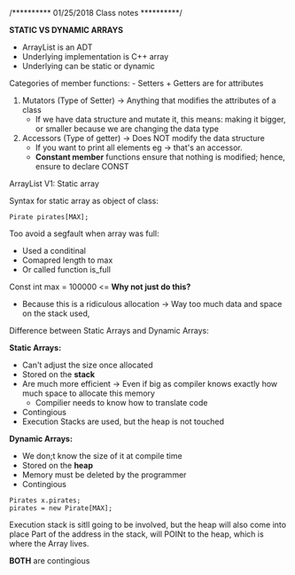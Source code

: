 /**********
01/25/2018
Class notes
**********/

**STATIC VS DYNAMIC ARRAYS**

- ArrayList is an ADT 
- Underlying implementation is C++ array
- Underlying can be static or dynamic

Categories of member functions: - Setters + Getters are for attributes 
1. Mutators (Type of Setter) -> Anything that modifies the attributes of a class
    - If we have data structure and mutate it, this means: making it bigger, or smaller because
    we are changing the data type
2. Accessors (Type of getter) -> Does NOT modify the data structure 
    - If you want to print all elements eg -> that's an accessor. 
    - **Constant member** functions ensure that nothing is modified; hence, ensure to declare CONST

ArrayList V1: Static array

Syntax for static array as object of class: 

```
Pirate pirates[MAX];
```

Too avoid a segfault when array was full:

- Used a conditinal
- Comapred length to max
- Or called function is_full

Const int max = 100000 <= **Why not just do this?**
- Because this is a ridiculous allocation -> Way too much data and space on the stack used, 

Difference between Static Arrays and Dynamic Arrays:

**Static Arrays:**
- Can't adjust the size once allocated 
- Stored on the **stack**
- Are much more efficient -> Even if big as compiler knows exactly how much space to allocate this memory 
    - Compilier needs to know how to translate code
- Contingious
- Execution Stacks are used, but the heap is not touched

**Dynamic Arrays:**
- We don;t know the size of it at compile time
- Stored on the **heap**
- Memory must be deleted by the programmer 
- Contingious

```
Pirates x.pirates;
pirates = new Pirate[MAX];
```

Execution stack is sitll going to be involved, but the heap will also come into place
Part of the address in the stack, will POINt to the heap, which is where the Array lives.

**BOTH** are contingious 



